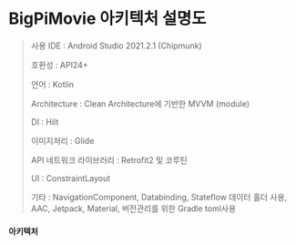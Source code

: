 # BigPiMovie 아키텍처 설명도

> <p>사용 IDE : Android Studio 2021.2.1 (Chipmunk)  <p/>
> <p>호환성 : API24+ <p/>
> <p>언어 : Kotlin <p/>
> <p>Architecture : Clean Architecture에 기반한 MVVM (module) <p/>
> <p>DI : Hilt <p/>
> <p>이미지처리 : Glide <p/>
> <p>API 네트워크 라이브러리 : Retrofit2 및 코루틴 <p/>
> <p>UI : ConstraintLayout <p/>
> <p>기타 : NavigationComponent, Databinding, Stateflow 데이터 홀더 사용, AAC, Jetpack, Material, 버전관리를 위한 Gradle toml사용<p/>

#### 아키텍처
